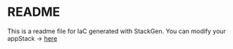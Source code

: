 # README
This is a readme file for IaC generated with StackGen.
You can modify your appStack -> [here](http://main.dev.stackgen.com/appstacks/d0b77845-1ae4-46ee-ab35-3d5ffab30240)
